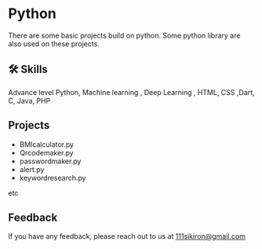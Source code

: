 # Python

There are some basic projects build on python. Some python library are also used on these projects.
## 🛠 Skills
Advance level Python, Machine learning , Deep Learning , HTML, CSS ,Dart, C, Java, PHP


## Projects

- BMIcalculator.py
- Qrcodemaker.py
- passwordmaker.py
- alert.py
- keywordresearch.py

etc


## Feedback

If you have any feedback, please reach out to us at 111sikiron@gmail.com

